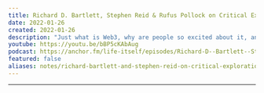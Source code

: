 ```yaml
---
title: Richard D. Bartlett, Stephen Reid & Rufus Pollock on Critical Exploration of Web3
date: 2022-01-26
created: 2022-01-26
description: "Just what is Web3, why are people so excited about it, and how likely is it to really change the world? In this episode, Life Itself co-founder Rufus Pollock talks with Rich Bartlett and Stephen Reid on the promises, possibilities and pitfalls of Web3."
youtube: https://youtu.be/bBP5cKAbAug
podcast: https://anchor.fm/life-itself/episodes/Richard-D--Bartlett--Stephen-Reid-on-Critical-Exploration-of-Web3-e1f5q1f/a-a7gpq18
featured: false
aliases: notes/richard-bartlett-and-stephen-reid-on-critical-exploration-of-web3.md
---
```


***
